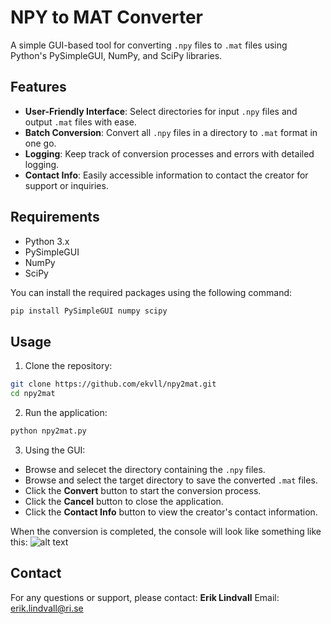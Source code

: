 # NPY to MAT Converter

A simple GUI-based tool for converting `.npy` files to `.mat` files using Python's PySimpleGUI, NumPy, and SciPy libraries.

## Features

- **User-Friendly Interface**: Select directories for input `.npy` files and output `.mat` files with ease.
- **Batch Conversion**: Convert all `.npy` files in a directory to `.mat` format in one go.
- **Logging**: Keep track of conversion processes and errors with detailed logging.
- **Contact Info**: Easily accessible information to contact the creator for support or inquiries.

## Requirements

- Python 3.x
- PySimpleGUI
- NumPy
- SciPy

You can install the required packages using the following command:

```bash
pip install PySimpleGUI numpy scipy
```

## Usage

1. Clone the repository:
```bash
git clone https://github.com/ekvll/npy2mat.git
cd npy2mat
```

2. Run the application:
```bash
python npy2mat.py
```

3. Using the GUI:
* Browse and selecet the directory containing the `.npy` files.
* Browse and select the target directory to save the converted `.mat` files.
* Click the **Convert** button to start the conversion process.
* Click the **Cancel** button to close the application.
* Click the **Contact Info** button to view the creator's contact information.

When the conversion is completed, the console will look like something like this:
![alt text](image.png)

## Contact
For any questions or support, please contact:
**Erik Lindvall**
Email: erik.lindvall@ri.se 